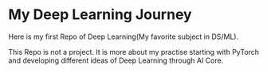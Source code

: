 # My Deep Learning Journey

Here is my first Repo of Deep Learning(My favorite subject in DS/ML).

This Repo is not a project. It is more about my practise starting with PyTorch and developing different ideas of Deep Learning through AI Core.
